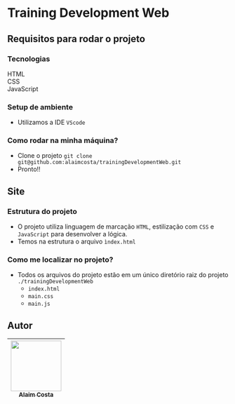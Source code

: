 # Training Development Web

## Requisitos para rodar o projeto

### Tecnologias
HTML<br>
CSS<br>
JavaScript<br>
### Setup de ambiente
- Utilizamos a IDE `VScode`

### Como rodar na minha máquina?
- Clone o projeto `git clone git@github.com:alaimcosta/trainingDevelopmentWeb.git`
- Pronto!!

## Site
### Estrutura do projeto
- O projeto utiliza linguagem de marcação `HTML`, estilização com `CSS` e `JavaScript` para desenvolver a lógica. 
- Temos na estrutura o arquivo `ìndex.html`

### Como me localizar no projeto?
* Todos os arquivos do projeto estão em um único diretório raiz do projeto `./trainingDevelopmentWeb`
    * `index.html`
    * `main.css`
    * `main.js`


## Autor
| [<img src="https://user-images.githubusercontent.com/71519298/188052888-7d822b41-2950-4e4b-b6e7-0863dc9ef67d.jpg" width=115><br><sub>Alaim Costa</sub>](https://github.com/alaimcosta) |
| :---: |
